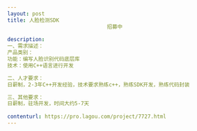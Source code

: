 ```yaml
---                
layout: post       
title: 人脸检测SDK
                                招募中
           
description: 
一、需求描述：  
产品类别：
功能：编写人脸识别代码底层库 
技术：使用C++语言进行开发

二、人才要求：  
日薪制，2-3年C++开发经验，技术要求熟练c++，熟练SDK开发，熟练代码封装

三、其他要求： 
日薪制，驻场开发，时间大约5-7天
     
contenturl: https://pro.lagou.com/project/7727.html      
---                 
```

